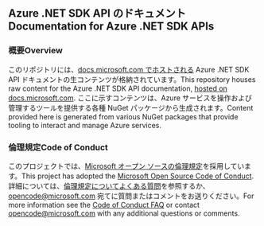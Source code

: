 ## <a name="documentation-for-azure-net-sdk-apis"></a><span data-ttu-id="a972f-101">Azure .NET SDK API のドキュメント</span><span class="sxs-lookup"><span data-stu-id="a972f-101">Documentation for Azure .NET SDK APIs</span></span>

### <a name="overview"></a><span data-ttu-id="a972f-102">概要</span><span class="sxs-lookup"><span data-stu-id="a972f-102">Overview</span></span>

<span data-ttu-id="a972f-103">このリポジトリには、[docs.microsoft.com でホストされる](https://docs.microsoft.com/dotnet/api/overview/azure/?view=azure-dotnet) Azure .NET SDK API ドキュメントの生コンテンツが格納されています。</span><span class="sxs-lookup"><span data-stu-id="a972f-103">This repository houses raw content for the Azure .NET SDK API documentation, [hosted on docs.microsoft.com](https://docs.microsoft.com/dotnet/api/overview/azure/?view=azure-dotnet).</span></span> <span data-ttu-id="a972f-104">ここに示すコンテンツは、Azure サービスを操作および管理するツールを提供する各種 NuGet パッケージから生成されます。</span><span class="sxs-lookup"><span data-stu-id="a972f-104">Content provided here is generated from various NuGet packages that provide tooling to interact and manage Azure services.</span></span>

### <a name="code-of-conduct"></a><span data-ttu-id="a972f-105">倫理規定</span><span class="sxs-lookup"><span data-stu-id="a972f-105">Code of Conduct</span></span>

<span data-ttu-id="a972f-106">このプロジェクトでは、[Microsoft オープン ソースの倫理規定](https://opensource.microsoft.com/codeofconduct/)を採用しています。</span><span class="sxs-lookup"><span data-stu-id="a972f-106">This project has adopted the [Microsoft Open Source Code of Conduct](https://opensource.microsoft.com/codeofconduct/).</span></span>
<span data-ttu-id="a972f-107">詳細については、[倫理規定についてよくある質問](https://opensource.microsoft.com/codeofconduct/faq/)を参照するか、[opencode@microsoft.com](mailto:opencode@microsoft.com) 宛てに質問またはコメントをお送りください。</span><span class="sxs-lookup"><span data-stu-id="a972f-107">For more information see the [Code of Conduct FAQ](https://opensource.microsoft.com/codeofconduct/faq/) or contact [opencode@microsoft.com](mailto:opencode@microsoft.com) with any additional questions or comments.</span></span>
